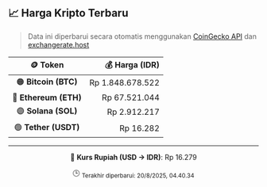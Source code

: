 

<!-- HARGA_KRIPTO -->
## 📈 Harga Kripto Terbaru

> Data ini diperbarui secara otomatis menggunakan [CoinGecko API](https://www.coingecko.com/) dan [exchangerate.host](https://exchangerate.host/)

<div align="center">

| 🪙 Token | 💰 Harga (IDR) |
|:------:|---------------:|
| 🟠 **Bitcoin (BTC)**   | Rp 1.848.678.522 |
| 🔵 **Ethereum (ETH)**  | Rp 67.521.044 |
| 🟣 **Solana (SOL)**    | Rp 2.912.217 |
| 🟢 **Tether (USDT)**   | Rp 16.282 |

---

💱 **Kurs Rupiah (USD → IDR)**: Rp 16.279

🕒 <sub>Terakhir diperbarui: 20/8/2025, 04.40.34</sub>

</div>
<!-- /HARGA_KRIPTO -->